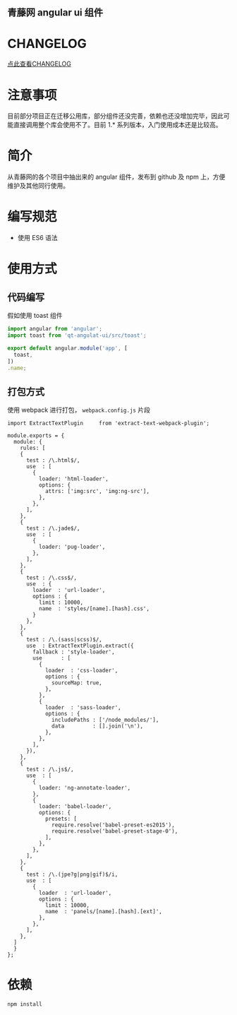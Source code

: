 青藤网 angular ui 组件
---

# CHANGELOG
<a href="./CHANGELOG.md">点此查看CHANGELOG</a>

# 注意事项

目前部分项目正在迁移公用库，部分组件还没完善，依赖也还没增加完毕，因此可能直接调用整个库会使用不了。目前 1.* 系列版本，入门使用成本还是比较高。

# 简介

从青藤网的各个项目中抽出来的 angular 组件，发布到 github 及 npm 上，方便维护及其他同行使用。

# 编写规范

- 使用 ES6 语法

# 使用方式

## 代码编写

假如使用 toast 组件

```javascript
import angular from 'angular';
import toast from 'qt-angulat-ui/src/toast';

export default angular.module('app', [
  toast,
])
.name;
```

## 打包方式

使用 webpack 进行打包， `webpack.config.js` 片段

```
import ExtractTextPlugin     from 'extract-text-webpack-plugin';

module.exports = {
  module: {
    rules: [
    {
      test : /\.html$/,
      use  : [
        {
          loader: 'html-loader',
          options: {
            attrs: ['img:src', 'img:ng-src'],
          },
        },
      ],
    },
    {
      test : /\.jade$/,
      use  : [
        {
          loader: 'pug-loader',
        },
      ],
    },
    {
      test : /\.css$/,
      use  : {
        loader  : 'url-loader',
        options : {
          limit : 10000,
          name  : 'styles/[name].[hash].css',
        }
      },
    },
    {
      test : /\.(sass|scss)$/,
      use  : ExtractTextPlugin.extract({
        fallback : 'style-loader',
        use      : [
          {
            loader  : 'css-loader',
            options : {
              sourceMap: true,
            },
          },
          {
            loader  : 'sass-loader',
            options : {
              includePaths : ['/node_modules/'],
              data         : [].join('\n'),
            },
          },
        ],
      }),
    },
    {
      test : /\.js$/,
      use  : [
        {
          loader: 'ng-annotate-loader',
        },
        {
          loader: 'babel-loader',
          options: {
            presets: [
              require.resolve('babel-preset-es2015'),
              require.resolve('babel-preset-stage-0'),
            ],
          },
        },
      ],
    },
    {
      test : /\.(jpe?g|png|gif)$/i,
      use  : [
        {
          loader  : 'url-loader',
          options : {
            limit : 10000,
            name  : 'panels/[name].[hash].[ext]',
          },
        },
      ],
    },
  ]
  }
};
```
# 依赖
```
npm install
```